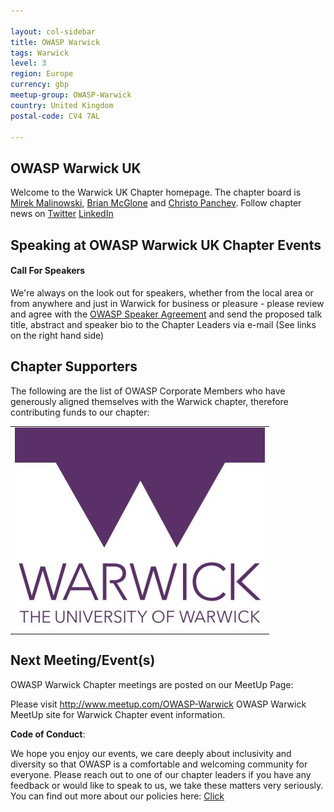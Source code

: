 ```yaml
---

layout: col-sidebar
title: OWASP Warwick
tags: Warwick
level: 3
region: Europe
currency: gbp
meetup-group: OWASP-Warwick
country: United Kingdom
postal-code: CV4 7AL

---
```

<!-- rebuild 001 -->


OWASP Warwick UK
-------------
Welcome to the Warwick UK Chapter homepage. 
The chapter board is <a href="mailto:miroslaw.malinowski@owasp.org">Mirek Malinowski</a>, <a href="mailto:brian.mcglone@owasp.org">Brian McGlone</a> and <a href="mailto:christo.panchev@owasp.org">Christo Panchev</a>. 
Follow chapter news on [Twitter](https://twitter.com/OWASPWarwickUK) [LinkedIn](https://www.linkedin.com/in/owasp-warwick-972a89300/)


Speaking at OWASP Warwick UK Chapter Events
----------------

#### Call For Speakers

We're always on the look out for speakers, whether from the local area or from anywhere and just in Warwick for business or pleasure -  please review and agree with the [OWASP Speaker Agreement](https://owasp.org/www-policy/) and send the proposed talk title, abstract and speaker bio to the Chapter Leaders via e-mail (See links on the right hand side)

Chapter Supporters
----------------
The following are the list of OWASP Corporate Members who have generously aligned themselves with the Warwick chapter, therefore contributing funds to our chapter:
<table cellpadding="15" cellspacing="0">
<tr>
<td>
    <a href="https://www.veracode.com"><img src="assets/images/warwick-logo-small.jpg" alt="Warwick"/></a>
</td>
</tr>
</table>

Next Meeting/Event(s)
---------------------
[//]: # (Comment: When updating the next event info also update the next event tab)

OWASP Warwick Chapter meetings are posted on our MeetUp Page:

Please visit  <a href="http://www.meetup.com/OWASP-Warwick">http://www.meetup.com/OWASP-Warwick</a> OWASP Warwick MeetUp site for Warwick Chapter event information.

<!-- {% include chapter_events.html group=page.meetup-group %} -->


**Code of Conduct**:


We hope you enjoy our events, we care deeply about inclusivity and diversity so that OWASP is a comfortable and welcoming community for everyone. Please reach out to one of our chapter leaders if you have any feedback or would like to speak to us, we take these matters very seriously. You can find out more about our policies here: [Click](https://owasp.org/www-policy/)
